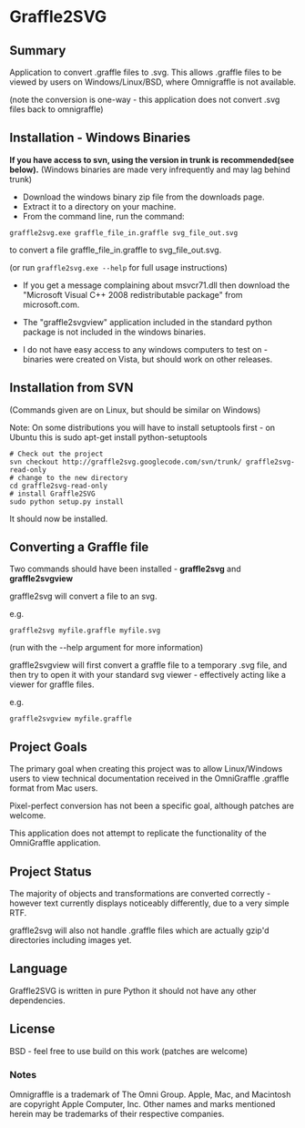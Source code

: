 # Graffle2SVG #

## Summary ##

Application to convert .graffle files to .svg. This allows .graffle files to be viewed by users on Windows/Linux/BSD, where Omnigraffle is not available.

(note the conversion is one-way - this application does not convert .svg files back to omnigraffle)


## Installation - Windows Binaries ##

**If you have access to svn, using the version in trunk is recommended(see below).** (Windows binaries are made very infrequently and may lag behind trunk)

  * Download the windows binary zip file from the downloads page.
  * Extract it to a directory on your machine.
  * From the command line, run the command:

```
graffle2svg.exe graffle_file_in.graffle svg_file_out.svg
```

to convert a file graffle\_file\_in.graffle to svg\_file\_out.svg.

(or run `graffle2svg.exe --help` for full usage instructions)

  * If you get a message complaining about msvcr71.dll then download the "Microsoft Visual C++ 2008 redistributable package" from microsoft.com.

  * The "graffle2svgview" application included in the standard python package is not included in the windows binaries.

  * I do not have easy access to any windows computers to test on - binaries were created on Vista, but should work on other releases.

## Installation from SVN ##

(Commands given are on Linux, but should be similar on Windows)

Note: On some distributions you will have to install setuptools first - on Ubuntu this is sudo apt-get install python-setuptools

```
# Check out the project
svn checkout http://graffle2svg.googlecode.com/svn/trunk/ graffle2svg-read-only
# change to the new directory
cd graffle2svg-read-only
# install Graffle2SVG
sudo python setup.py install
```


It should now be installed.

## Converting a Graffle file ##

Two commands should have been installed - **graffle2svg** and **graffle2svgview**

graffle2svg will convert a file to an svg.

e.g.

```
graffle2svg myfile.graffle myfile.svg
```

(run with the --help argument for more information)

graffle2svgview will first convert a graffle file to a temporary .svg file, and then try to open it with your standard svg viewer - effectively acting like a viewer for graffle files.

e.g.

```
graffle2svgview myfile.graffle
```

## Project Goals ##

The primary goal when creating this project was to allow Linux/Windows users to view technical documentation received in the OmniGraffle .graffle format from Mac users.

Pixel-perfect conversion has not been a specific goal, although patches are welcome.

This application does not attempt to replicate the functionality of the OmniGraffle application.

## Project Status ##

The majority of objects and transformations are converted correctly - however text currently displays noticeably differently, due to a very simple RTF.

graffle2svg will also not handle .graffle files which are actually gzip'd directories including images yet.

## Language ##

Graffle2SVG is written in pure Python it should not have any other dependencies.

## License ##

BSD - feel free to use build on this work (patches are welcome)

### Notes ###
Omnigraffle is a trademark of The Omni Group.
Apple, Mac, and Macintosh are copyright Apple Computer, Inc.
Other names and marks mentioned herein may be trademarks of their respective companies.
